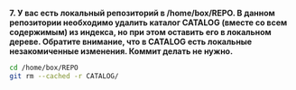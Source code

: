 **7. У вас есть локальный репозиторий  в /home/box/REPO. В данном репозитории необходимо удалить каталог CATALOG (вместе со всем содержимым) из индекса, но при этом оставить его в локальном дереве. Обратите внимание, что в CATALOG есть локальные незакомиченные изменения. Коммит делать не нужно.**

```bash
cd /home/box/REPO
git rm --cached -r CATALOG/
```
